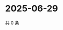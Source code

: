 # 2025-06-29

共 0 条

<!-- BEGIN ZHIHUQUESTIONS -->
<!-- 最后更新时间 Sun Jun 29 2025 23:10:32 GMT+0800 (China Standard Time) -->

<!-- END ZHIHUQUESTIONS -->
